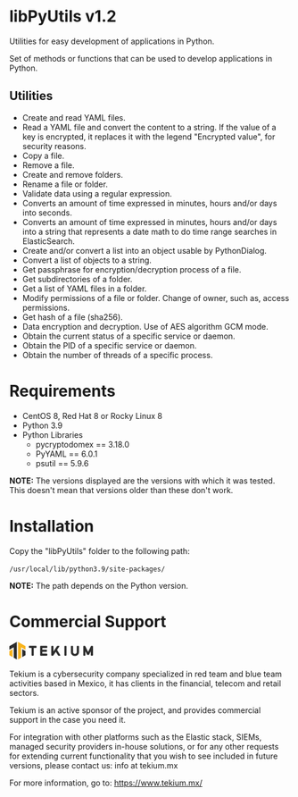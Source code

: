# libPyUtils v1.2

Utilities for easy development of applications in Python. 

Set of methods or functions that can be used to develop applications in Python.

## Utilities
- Create and read YAML files.
- Read a YAML file and convert the content to a string. If the value of a key is encrypted, it replaces it with the legend "Encrypted value", for security reasons.
- Copy a file.
- Remove a file.
- Create and remove folders.
- Rename a file or folder.
- Validate data using a regular expression.
- Converts an amount of time expressed in minutes, hours and/or days into seconds.
- Converts an amount of time expressed in minutes, hours and/or days into a string that represents a date math to do time range searches in ElasticSearch.
- Create and/or convert a list into an object usable by PythonDialog.
- Convert a list of objects to a string.
- Get passphrase for encryption/decryption process of a file.
- Get subdirectories of a folder.
- Get a list of YAML files in a folder.
- Modify permissions of a file or folder. Change of owner, such as, access permissions.
- Get hash of a file (sha256).
- Data encryption and decryption. Use of AES algorithm GCM mode.
- Obtain the current status of a specific service or daemon.
- Obtain the PID of a specific service or daemon.
- Obtain the number of threads of a specific process.

# Requirements
- CentOS 8, Red Hat 8 or Rocky Linux 8
- Python 3.9
- Python Libraries
  - pycryptodomex == 3.18.0
  - PyYAML == 6.0.1
  - psutil == 5.9.6

**NOTE:** The versions displayed are the versions with which it was tested. This doesn't mean that versions older than these don't work.

# Installation

Copy the "libPyUtils" folder to the following path:

`/usr/local/lib/python3.9/site-packages/`

**NOTE:** The path depends on the Python version.

# Commercial Support
![Tekium](https://github.com/unmanarc/uAuditAnalyzer2/blob/master/art/tekium_slogo.jpeg)

Tekium is a cybersecurity company specialized in red team and blue team activities based in Mexico, it has clients in the financial, telecom and retail sectors.

Tekium is an active sponsor of the project, and provides commercial support in the case you need it.

For integration with other platforms such as the Elastic stack, SIEMs, managed security providers in-house solutions, or for any other requests for extending current functionality that you wish to see included in future versions, please contact us: info at tekium.mx

For more information, go to: https://www.tekium.mx/
